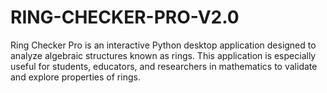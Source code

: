 # RING-CHECKER-PRO-V2.0
Ring Checker Pro is an interactive Python desktop application designed to analyze algebraic structures known as rings. This application is especially useful for students, educators, and researchers in mathematics to validate and explore properties of rings.
